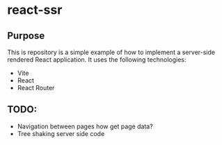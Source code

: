 # react-ssr

## Purpose

This is repository is a simple example of how to implement a server-side rendered React application. It uses the following technologies:

- Vite
- React
- React Router

## TODO:

- Navigation between pages how get page data?
- Tree shaking server side code
